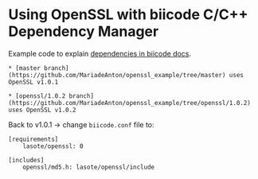 # Using OpenSSL with biicode C/C++ Dependency Manager

Example code to explain [dependencies in biicode docs](http://docs.biicode.com/c++/dependencies.html).

	* [master branch](https://github.com/MariadeAnton/openssl_example/tree/master) uses OpenSSL v1.0.1

	* [openssl/1.0.2 branch](https://github.com/MariadeAnton/openssl_example/tree/openssl/1.0.2) uses OpenSSL v1.0.2
   

Back to v1.0.1 → change `biicode.conf` file to:

```
[requirements]
    lasote/openssl: 0

[includes]
    openssl/md5.h: lasote/openssl/include
```